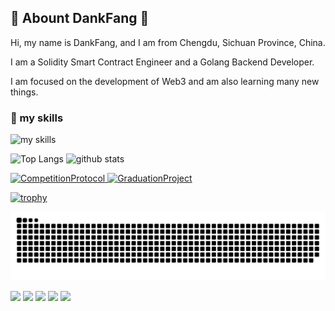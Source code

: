 ## 💬 Abount DankFang 👋
<p>
  Hi, my name is DankFang, and I am from Chengdu, Sichuan Province, China.
</p>
<p>
  I am a Solidity Smart Contract Engineer and a Golang Backend Developer.
</p>
<p>
  I am focused on the development of Web3 and am also learning many new things.
</p>

### 🌱 my skills
<img alt="my skills" src="https://skillicons.dev/icons?theme=light&i=js,ts,html,css,nodejs,git,github,go,graphql,linux,md,solidity&perline=3" />

<p align="left"> 
  <img alt="Top Langs" height="230px" src="https://github-readme-stats.vercel.app/api/top-langs/?username=DankFang&count_private=true&show_icons=true&theme=radical" />
  <img alt="github stats" height="230px" src="https://github-readme-stats.vercel.app/api?username=DankFang&show_icons=true&theme=radical" />
</p>

<p align="left">
  <a href="https://github.com/DankFang/CompetitionProtocol">
      <img alt="CompetitionProtocol" src="https://github-readme-stats.vercel.app/api/pin/?username=DankFang&repo=CompetitionProtocol&theme=radical" />
  </a>

  <a href="https://github.com/DankFang/GraduationProject">
      <img alt="GraduationProject" src="https://github-readme-stats.vercel.app/api/pin/?username=DankFang&repo=GraduationProject&theme=radical" />
  </a>
</p>

[![trophy](https://github-profile-trophy.vercel.app/?username=DankFang&margin-w=5)](https://github.com/DankFang/)
<!-- ![暗色](https://raw.githubusercontent.com/DankFang/DankFang/output/github-contribution-grid-snake-dark.svg#gh-light-mode-only) -->
<!--![亮色](https://raw.githubusercontent.com/DankFang/DankFang/output/github-contribution-grid-snake.svg#gh-dark-mode-only) -->
![亮色](https://raw.githubusercontent.com/DankFang/DankFang/output/github-contribution-grid-snake.svg)

![](http://github-profile-summary-cards.vercel.app/api/cards/profile-details?username=DankFang&theme=gruvbox)
![](http://github-profile-summary-cards.vercel.app/api/cards/repos-per-language?username=DankFang&theme=gruvbox)
![](http://github-profile-summary-cards.vercel.app/api/cards/most-commit-language?username=DankFang&theme=gruvbox)
![](http://github-profile-summary-cards.vercel.app/api/cards/stats?username=DankFang&theme=gruvbox)
![](http://github-profile-summary-cards.vercel.app/api/cards/productive-time?username=DankFang&theme=gruvbox&utcOffset=8)

<!--
**DankFang/DankFang** is a ✨ _special_ ✨ repository because its `README.md` (this file) appears on your GitHub profile.

Here are some ideas to get you started:

- 🔭 I’m currently working on ...
- 🌱 I’m currently learning ...
- 👯 I’m looking to collaborate on ...
- 🤔 I’m looking for help with ...
- 💬 Ask me about ...
- 📫 How to reach me: ...
- 😄 Pronouns: ...
- ⚡ Fun fact: ...
-->
